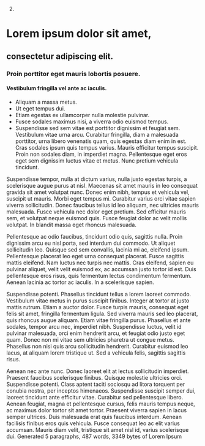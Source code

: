 2.

# Lorem ipsum dolor sit amet,   
## consectetur adipiscing elit.   
### Proin porttitor eget mauris lobortis posuere.   
#### Vestibulum fringilla vel ante ac iaculis.   

* Aliquam a massa metus. 
* Ut eget tempus dui. 
* Etiam egestas ex ullamcorper nulla molestie pulvinar. 
* Fusce sodales maximus nisi, a viverra odio euismod tempus. 
* Suspendisse sed sem vitae est porttitor dignissim et feugiat sem. Vestibulum vitae urna arcu. Curabitur fringilla, diam a malesuada porttitor, urna libero venenatis quam, quis egestas diam enim in est. Cras sodales ipsum quis tempus varius. Mauris efficitur tempus suscipit. Proin non sodales diam, in imperdiet magna. Pellentesque eget eros eget sem dignissim luctus vitae et metus. Nunc pretium vehicula tincidunt.

Suspendisse tempor, nulla at dictum varius, nulla justo egestas turpis, a scelerisque augue purus at nisl. Maecenas sit amet mauris in leo consequat gravida sit amet volutpat nunc. Donec enim nibh, tempus et vehicula vel, suscipit ut mauris. Morbi eget tempus mi. Curabitur varius orci vitae sapien viverra sollicitudin. Donec faucibus tellus id leo aliquam, nec ultricies mauris malesuada. Fusce vehicula nec dolor eget pretium. Sed efficitur mauris sem, et volutpat neque euismod quis. Fusce feugiat dolor ac velit mollis volutpat. In blandit massa eget rhoncus malesuada.

Pellentesque ac odio faucibus, tincidunt odio quis, sagittis nulla. Proin dignissim arcu eu nisl porta, sed interdum dui commodo. Ut aliquet sollicitudin leo. Quisque sed sem convallis, lacinia mi ac, eleifend ipsum. Pellentesque placerat leo eget urna consequat placerat. Fusce sagittis mattis eleifend. Nam luctus nec turpis nec mattis. Cras eleifend, sapien eu pulvinar aliquet, velit velit euismod ex, ac accumsan justo tortor id est. Duis pellentesque eros risus, quis fermentum lectus condimentum fermentum. Aenean lacinia ac tortor ac iaculis. In a scelerisque sapien.

Suspendisse potenti. Phasellus tincidunt tellus a lorem laoreet commodo. Vestibulum vitae metus in purus suscipit finibus. Integer at tortor at justo mattis rutrum. Etiam a auctor dolor. Fusce turpis mauris, consequat eget felis sit amet, fringilla fermentum ligula. Sed viverra mauris sed leo placerat, quis rhoncus augue aliquam. Etiam vitae fringilla purus. Phasellus et ante sodales, tempor arcu nec, imperdiet nibh. Suspendisse luctus, velit id pulvinar malesuada, orci enim hendrerit arcu, et feugiat odio justo eget quam. Donec non mi vitae sem ultricies pharetra ut congue metus. Phasellus non nisi quis arcu sollicitudin hendrerit. Curabitur euismod leo lacus, at aliquam lorem tristique ut. Sed a vehicula felis, sagittis sagittis risus.

Aenean nec ante nunc. Donec laoreet elit at lectus sollicitudin imperdiet. Praesent faucibus scelerisque finibus. Quisque molestie ultricies orci. Suspendisse potenti. Class aptent taciti sociosqu ad litora torquent per conubia nostra, per inceptos himenaeos. Suspendisse suscipit semper dui, laoreet tincidunt ante efficitur vitae. Curabitur sed pellentesque libero. Aenean feugiat, magna et pellentesque cursus, felis mauris tempus neque, ac maximus dolor tortor sit amet tortor. Praesent viverra sapien in lacus semper ultrices. Duis malesuada erat quis faucibus interdum. Aenean facilisis finibus eros quis vehicula. Fusce consequat leo ac elit varius accumsan. Mauris diam velit, tristique sit amet nisl id, varius scelerisque dui.
Generated 5 paragraphs, 487 words, 3349 bytes of Lorem Ipsum
